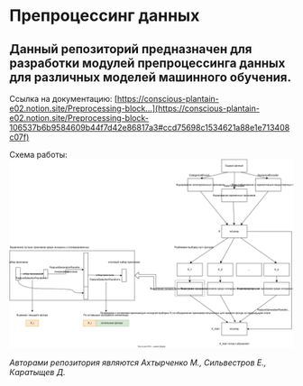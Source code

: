 # Препроцессинг данных

Данный репозиторий предназначен для разработки модулей препроцессинга данных для различных моделей машинного обучения.
---
Ссылка на документацию: [https://conscious-plantain-e02.notion.site/Preprocessing-block...](https://conscious-plantain-e02.notion.site/Preprocessing-block-106537b6b9584609b44f7d42e86817a3#ccd75698c1534621a88e1e713408c07f)

Схема работы: ![Схема работы](scheme_of_work.svg)

*Авторами репозитория являются Ахтырченко М., Сильвестров Е., Каратыщев Д.*
